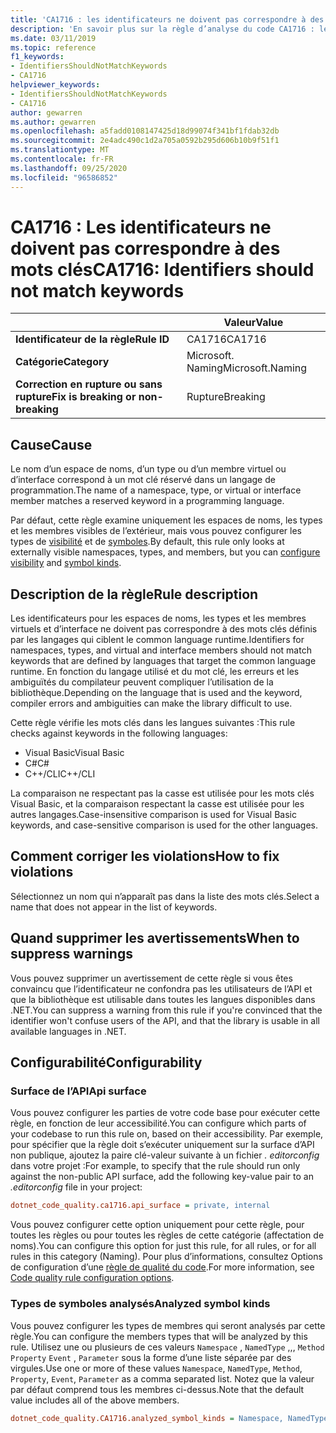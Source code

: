 ```yaml
---
title: 'CA1716 : les identificateurs ne doivent pas correspondre à des mots clés (analyse du code)'
description: 'En savoir plus sur la règle d’analyse du code CA1716 : les identificateurs ne doivent pas correspondre à des mots clés'
ms.date: 03/11/2019
ms.topic: reference
f1_keywords:
- IdentifiersShouldNotMatchKeywords
- CA1716
helpviewer_keywords:
- IdentifiersShouldNotMatchKeywords
- CA1716
author: gewarren
ms.author: gewarren
ms.openlocfilehash: a5fadd0108147425d18d99074f341bf1fdab32db
ms.sourcegitcommit: 2e4adc490c1d2a705a0592b295d606b10b9f51f1
ms.translationtype: MT
ms.contentlocale: fr-FR
ms.lasthandoff: 09/25/2020
ms.locfileid: "96586852"
---
```

# <a name="ca1716-identifiers-should-not-match-keywords"></a><span data-ttu-id="2c82e-103">CA1716 : Les identificateurs ne doivent pas correspondre à des mots clés</span><span class="sxs-lookup"><span data-stu-id="2c82e-103">CA1716: Identifiers should not match keywords</span></span>

| | <span data-ttu-id="2c82e-104">Valeur</span><span class="sxs-lookup"><span data-stu-id="2c82e-104">Value</span></span> |
|-|-|
| <span data-ttu-id="2c82e-105">**Identificateur de la règle**</span><span class="sxs-lookup"><span data-stu-id="2c82e-105">**Rule ID**</span></span> |<span data-ttu-id="2c82e-106">CA1716</span><span class="sxs-lookup"><span data-stu-id="2c82e-106">CA1716</span></span>|
| <span data-ttu-id="2c82e-107">**Catégorie**</span><span class="sxs-lookup"><span data-stu-id="2c82e-107">**Category**</span></span> |<span data-ttu-id="2c82e-108">Microsoft. Naming</span><span class="sxs-lookup"><span data-stu-id="2c82e-108">Microsoft.Naming</span></span>|
| <span data-ttu-id="2c82e-109">**Correction en rupture ou sans rupture**</span><span class="sxs-lookup"><span data-stu-id="2c82e-109">**Fix is breaking or non-breaking**</span></span> |<span data-ttu-id="2c82e-110">Rupture</span><span class="sxs-lookup"><span data-stu-id="2c82e-110">Breaking</span></span>|

## <a name="cause"></a><span data-ttu-id="2c82e-111">Cause</span><span class="sxs-lookup"><span data-stu-id="2c82e-111">Cause</span></span>

<span data-ttu-id="2c82e-112">Le nom d’un espace de noms, d’un type ou d’un membre virtuel ou d’interface correspond à un mot clé réservé dans un langage de programmation.</span><span class="sxs-lookup"><span data-stu-id="2c82e-112">The name of a namespace, type, or virtual or interface member matches a reserved keyword in a programming language.</span></span>

<span data-ttu-id="2c82e-113">Par défaut, cette règle examine uniquement les espaces de noms, les types et les membres visibles de l’extérieur, mais vous pouvez configurer les types de [visibilité](#api-surface) et de [symboles](#analyzed-symbol-kinds).</span><span class="sxs-lookup"><span data-stu-id="2c82e-113">By default, this rule only looks at externally visible namespaces, types, and members, but you can [configure visibility](#api-surface) and [symbol kinds](#analyzed-symbol-kinds).</span></span>

## <a name="rule-description"></a><span data-ttu-id="2c82e-114">Description de la règle</span><span class="sxs-lookup"><span data-stu-id="2c82e-114">Rule description</span></span>

<span data-ttu-id="2c82e-115">Les identificateurs pour les espaces de noms, les types et les membres virtuels et d’interface ne doivent pas correspondre à des mots clés définis par les langages qui ciblent le common language runtime.</span><span class="sxs-lookup"><span data-stu-id="2c82e-115">Identifiers for namespaces, types, and virtual and interface members should not match keywords that are defined by languages that target the common language runtime.</span></span> <span data-ttu-id="2c82e-116">En fonction du langage utilisé et du mot clé, les erreurs et les ambiguïtés du compilateur peuvent compliquer l’utilisation de la bibliothèque.</span><span class="sxs-lookup"><span data-stu-id="2c82e-116">Depending on the language that is used and the keyword, compiler errors and ambiguities can make the library difficult to use.</span></span>

<span data-ttu-id="2c82e-117">Cette règle vérifie les mots clés dans les langues suivantes :</span><span class="sxs-lookup"><span data-stu-id="2c82e-117">This rule checks against keywords in the following languages:</span></span>

- <span data-ttu-id="2c82e-118">Visual Basic</span><span class="sxs-lookup"><span data-stu-id="2c82e-118">Visual Basic</span></span>
- <span data-ttu-id="2c82e-119">C#</span><span class="sxs-lookup"><span data-stu-id="2c82e-119">C#</span></span>
- <span data-ttu-id="2c82e-120">C++/CLI</span><span class="sxs-lookup"><span data-stu-id="2c82e-120">C++/CLI</span></span>

<span data-ttu-id="2c82e-121">La comparaison ne respectant pas la casse est utilisée pour les mots clés Visual Basic, et la comparaison respectant la casse est utilisée pour les autres langages.</span><span class="sxs-lookup"><span data-stu-id="2c82e-121">Case-insensitive comparison is used for Visual Basic keywords, and case-sensitive comparison is used for the other languages.</span></span>

## <a name="how-to-fix-violations"></a><span data-ttu-id="2c82e-122">Comment corriger les violations</span><span class="sxs-lookup"><span data-stu-id="2c82e-122">How to fix violations</span></span>

<span data-ttu-id="2c82e-123">Sélectionnez un nom qui n’apparaît pas dans la liste des mots clés.</span><span class="sxs-lookup"><span data-stu-id="2c82e-123">Select a name that does not appear in the list of keywords.</span></span>

## <a name="when-to-suppress-warnings"></a><span data-ttu-id="2c82e-124">Quand supprimer les avertissements</span><span class="sxs-lookup"><span data-stu-id="2c82e-124">When to suppress warnings</span></span>

<span data-ttu-id="2c82e-125">Vous pouvez supprimer un avertissement de cette règle si vous êtes convaincu que l’identificateur ne confondra pas les utilisateurs de l’API et que la bibliothèque est utilisable dans toutes les langues disponibles dans .NET.</span><span class="sxs-lookup"><span data-stu-id="2c82e-125">You can suppress a warning from this rule if you're convinced that the identifier won't confuse users of the API, and that the library is usable in all available languages in .NET.</span></span>

## <a name="configurability"></a><span data-ttu-id="2c82e-126">Configurabilité</span><span class="sxs-lookup"><span data-stu-id="2c82e-126">Configurability</span></span>

### <a name="api-surface"></a><span data-ttu-id="2c82e-127">Surface de l’API</span><span class="sxs-lookup"><span data-stu-id="2c82e-127">Api surface</span></span>

<span data-ttu-id="2c82e-128">Vous pouvez configurer les parties de votre code base pour exécuter cette règle, en fonction de leur accessibilité.</span><span class="sxs-lookup"><span data-stu-id="2c82e-128">You can configure which parts of your codebase to run this rule on, based on their accessibility.</span></span> <span data-ttu-id="2c82e-129">Par exemple, pour spécifier que la règle doit s’exécuter uniquement sur la surface d’API non publique, ajoutez la paire clé-valeur suivante à un fichier *. editorconfig* dans votre projet :</span><span class="sxs-lookup"><span data-stu-id="2c82e-129">For example, to specify that the rule should run only against the non-public API surface, add the following key-value pair to an *.editorconfig* file in your project:</span></span>

```ini
dotnet_code_quality.ca1716.api_surface = private, internal
```

<span data-ttu-id="2c82e-130">Vous pouvez configurer cette option uniquement pour cette règle, pour toutes les règles ou pour toutes les règles de cette catégorie (affectation de noms).</span><span class="sxs-lookup"><span data-stu-id="2c82e-130">You can configure this option for just this rule, for all rules, or for all rules in this category (Naming).</span></span> <span data-ttu-id="2c82e-131">Pour plus d’informations, consultez Options de configuration d’une [règle de qualité du code](../code-quality-rule-options.md).</span><span class="sxs-lookup"><span data-stu-id="2c82e-131">For more information, see [Code quality rule configuration options](../code-quality-rule-options.md).</span></span>

### <a name="analyzed-symbol-kinds"></a><span data-ttu-id="2c82e-132">Types de symboles analysés</span><span class="sxs-lookup"><span data-stu-id="2c82e-132">Analyzed symbol kinds</span></span>

<span data-ttu-id="2c82e-133">Vous pouvez configurer les types de membres qui seront analysés par cette règle.</span><span class="sxs-lookup"><span data-stu-id="2c82e-133">You can configure the members types that will be analyzed by this rule.</span></span> <span data-ttu-id="2c82e-134">Utilisez une ou plusieurs de ces valeurs `Namespace` , `NamedType` ,,, `Method` `Property` `Event` , `Parameter` sous la forme d’une liste séparée par des virgules.</span><span class="sxs-lookup"><span data-stu-id="2c82e-134">Use one or more of these values `Namespace`, `NamedType`, `Method`, `Property`, `Event`, `Parameter` as a comma separated list.</span></span> <span data-ttu-id="2c82e-135">Notez que la valeur par défaut comprend tous les membres ci-dessus.</span><span class="sxs-lookup"><span data-stu-id="2c82e-135">Note that the default value includes all of the above members.</span></span>

```ini
dotnet_code_quality.CA1716.analyzed_symbol_kinds = Namespace, NamedType, Method, Property, Event
```
